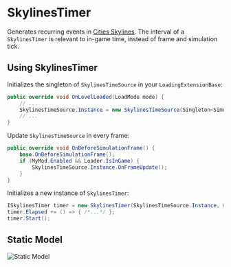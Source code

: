 # SkylinesTimer
Generates recurring events in [Cities Skylines](https://www.paradoxplaza.com/cities-skylines/). The interval of a `SkylinesTimer` is relevant to in-game time, instead of frame and simulation tick.
## Using SkylinesTimer
Initializes the singleton of `SkylinesTimeSource` in your `LoadingExtensionBase`:
```C#
public override void OnLevelLoaded(LoadMode mode) {
    // ...
    SkylinesTimeSource.Instance = new SkylinesTimeSource(Singleton<SimulationManager>.instance);
    // ...
}
```
Update `SkylinesTimeSource` in every frame:
```C#
public override void OnBeforeSimulationFrame() {
    base.OnBeforeSimulationFrame();
    if (MyMod.Enabled && Loader.IsInGame) {
        SkylinesTimeSource.Instance.OnFrameUpdate();
    }
}
```
Initializes a new instance of `SkylinesTimer`:
```C#
ISkylinesTimer timer = new SkylinesTimer(SkylinesTimeSource.Instance, 60);
timer.Elapsed += () => { /*...*/ };
timer.Start();
```
## Static Model
![Static Model](https://github.com/bac0id/SkylinesTimer/blob/master/static-model.png)
